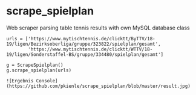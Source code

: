 # scrape_spielplan
Web scraper parsing table tennis results with own MySQL database class

```
urls = ['https://www.mytischtennis.de/clicktt/ByTTV/18-19/ligen/Bezirksoberliga/gruppe/323822/spielplan/gesamt',
        'https://www.mytischtennis.de/clicktt/WTTV/18-19/ligen/Sonderstaffel-BS/gruppe/334480/spielplan/gesamt']

g = ScrapeSpielplan()
g.scrape_spielplan(urls)

![Ergebnis Console](https://github.com/pkienle/scrape_spielplan/blob/master/result.jpg)
